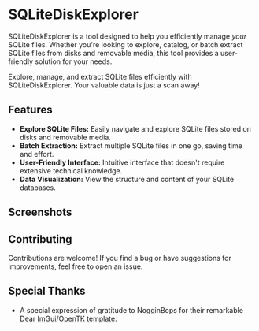 # SQLiteDiskExplorer
SQLiteDiskExplorer is a tool designed to help you efficiently manage *your* SQLite files. Whether you're looking to explore, catalog, or batch extract SQLite files from disks and removable media, this tool provides a user-friendly solution for your needs.

Explore, manage, and extract SQLite files efficiently with SQLiteDiskExplorer. Your valuable data is just a scan away!

## Features

- **Explore SQLite Files:** Easily navigate and explore SQLite files stored on disks and removable media.
- **Batch Extraction:** Extract multiple SQLite files in one go, saving time and effort.
- **User-Friendly Interface:** Intuitive interface that doesn't require extensive technical knowledge.
- **Data Visualization:** View the structure and content of your SQLite databases.

## Screenshots

## Contributing
Contributions are welcome! If you find a bug or have suggestions for improvements, feel free to open an issue.

## Special Thanks 
- A special expression of gratitude to NogginBops for their remarkable [Dear ImGui/OpenTK template](https://github.com/NogginBops/ImGui.NET_OpenTK_Sample).
